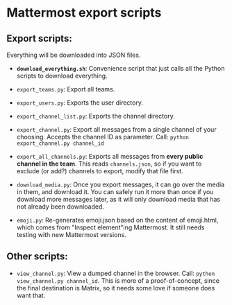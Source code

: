 # Mattermost export scripts

## Export scripts:

Everything will be downloaded into JSON files.

 * **`download_everything.sh`**: Convenience script that just calls all the Python scripts to download everything.

 * `export_teams.py`: Export all teams.

 * `export_users.py`: Exports the user directory.

 * `export_channel_list.py`: Exports the channel directory.

 * `export_channel.py`: Export all messages from a single channel of your choosing. Accepts the channel ID as parameter. Call: `python export_channel.py channel_id`

 * `export_all_channels.py`: Exports all messages from **every public channel in the team**. This reads `channels.json`, so if you want to exclude (or add?) channels to export, modify that file first.

 * `download_media.py`: Once you export messages, it can go over the media in them, and download it. You can safely run it more than once if you download more messages later, as it will only download media that has not already been downloaded.

 * `emoji.py`: Re-generates emoji.json based on the content of emoji.html, which comes from "Inspect element"ing Mattermost. It still needs testing with new Mattermost versions.

## Other scripts:
 
 * `view_channel.py`: View a dumped channel in the browser. Call: `python view_channel.py channel_id`. This is more of a proof-of-concept, since the final destination is Matrix, so it needs some love if someone does want that.